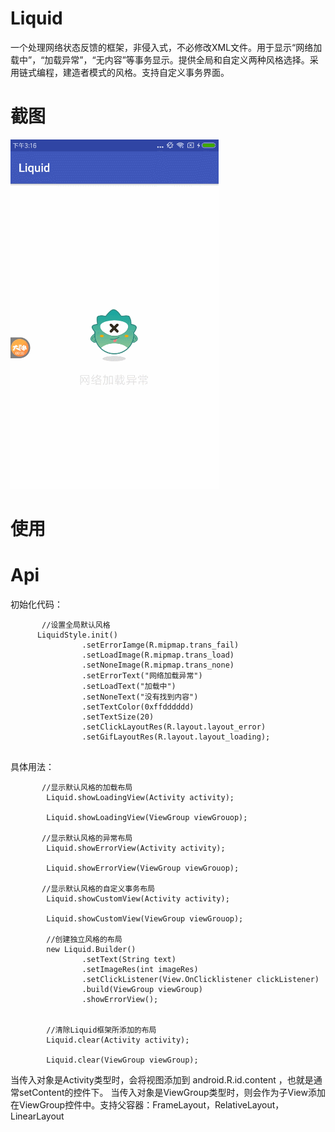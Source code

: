 # Liquid
一个处理网络状态反馈的框架，非侵入式，不必修改XML文件。用于显示“网络加载中”，“加载异常”，“无内容”等事务显示。提供全局和自定义两种风格选择。采用链式编程，建造者模式的风格。支持自定义事务界面。

# 截图

![Alt text](https://github.com/Liuyang98/Liquid/blob/master/image/02.gif)

# 使用




# Api

初始化代码：
```
       //设置全局默认风格
      LiquidStyle.init()
                .setErrorIamge(R.mipmap.trans_fail)
                .setLoadImage(R.mipmap.trans_load)
                .setNoneImage(R.mipmap.trans_none)
                .setErrorText("网络加载异常")
                .setLoadText("加载中")
                .setNoneText("没有找到内容")
                .setTextColor(0xffdddddd)
                .setTextSize(20)
                .setClickLayoutRes(R.layout.layout_error)
                .setGifLayoutRes(R.layout.layout_loading);
                
```

具体用法：
```
       //显示默认风格的加载布局
        Liquid.showLoadingView(Activity activity);
        
        Liquid.showLoadingView(ViewGroup viewGrouop);
        
       //显示默认风格的异常布局
        Liquid.showErrorView(Activity activity);
        
        Liquid.showErrorView(ViewGroup viewGrouop);
        
       //显示默认风格的自定义事务布局
        Liquid.showCustomView(Activity activity);
        
        Liquid.showCustomView(ViewGroup viewGrouop);

        //创建独立风格的布局
        new Liquid.Builder()
                .setText(String text)
                .setImageRes(int imageRes)
                .setClickListener(View.OnClicklistener clickListener)
                .build(ViewGroup viewGroup) 
                .showErrorView();
        
        
        //清除Liquid框架所添加的布局
        Liquid.clear(Activity activity);
        
        Liquid.clear(ViewGroup viewGroup);

```
当传入对象是Activity类型时，会将视图添加到 android.R.id.content ，也就是通常setContent的控件下。
当传入对象是ViewGroup类型时，则会作为子View添加在ViewGroup控件中。支持父容器：FrameLayout，RelativeLayout，LinearLayout
